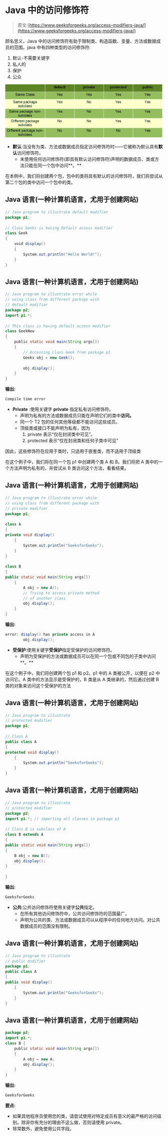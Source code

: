 # Java 中的访问修饰符

> 原文:[https://www.geeksforgeeks.org/access-modifiers-java/](https://www.geeksforgeeks.org/access-modifiers-java/)

顾名思义，Java 中的访问修饰符有助于限制类、构造函数、变量、方法或数据成员的范围。java 中有四种类型的访问修饰符:

1.  默认-不需要关键字
2.  私人的
3.  保护
4.  公众

![access-modifiers-in-java](img/4b70c70c9c710832ff97a5e16a8fc3e3.png)

*   **默认**:当没有为类、方法或数据成员指定访问修饰符时——它被称为默认具有**默认**访问修饰符。
    *   未使用任何访问修饰符(即具有默认访问修饰符)声明的数据成员、类或方法只能在同一个包中访问**。**

在本例中，我们将创建两个包，包中的类将具有默认的访问修饰符，我们将尝试从第二个包的类中访问一个包中的类。

## Java 语言(一种计算机语言，尤用于创建网站)

```java
// Java program to illustrate default modifier 
package p1; 

// Class Geeks is having Default access modifier 
class Geek 
{ 
    void display() 
    { 
        System.out.println("Hello World!"); 
    } 
} 
```

## Java 语言(一种计算机语言，尤用于创建网站)

```java
// Java program to illustrate error while 
// using class from different package with 
// default modifier 
package p2; 
import p1.*; 

// This class is having default access modifier 
class GeekNew 
{ 
    public static void main(String args[]) 
    { 
        // Accessing class Geek from package p1 
        Geeks obj = new Geek(); 

        obj.display(); 
    } 
} 
```

**输出:**

```java
Compile time error
```

*   **Private** :使用关键字 **private** 指定私有访问修饰符。
    *   声明为私有的方法或数据成员只能在声明它们的类中**访问。**
    *   同一个 T2 包的任何其他等级都不能访问这些成员。
    *   顶级类或接口不能声明为私有，因为
        1.  private 表示“仅在封闭类中可见”。
        2.  protected 表示“仅在封闭类和任何子类中可见”

因此，这些修饰符在应用于类时，只适用于嵌套类，而不适用于顶级类

在这个例子中，我们将在同一个包 p1 中创建两个类 A 和 B。我们将把 A 类中的一个方法声明为私有的，并尝试从 B 类访问这个方法，看看结果。

## Java 语言(一种计算机语言，尤用于创建网站)

```java
// Java program to illustrate error while 
// using class from different package with 
// private modifier 
package p1; 

class A 
{ 
private void display() 
    { 
        System.out.println("GeeksforGeeks"); 
    } 
} 

class B 
{ 
public static void main(String args[]) 
    { 
        A obj = new A(); 
        // Trying to access private method
        // of another class 
        obj.display(); 
    } 
} 
```

**输出:**

```java
error: display() has private access in A
        obj.display();
```

*   **受保护**:使用关键字**受保护**指定受保护的访问修饰符。
    *   声明为受保护的方法或数据成员可以在同一个包或不同包的子类中访问**。**

在这个例子中，我们将创建两个包 p1 和 p2。p1 中的 A 类被公开，以便在 p2 中访问它。A 类中的方法显示是受保护的，B 类是从 A 类继承的，然后通过创建 B 类的对象来访问这个受保护的方法

## Java 语言(一种计算机语言，尤用于创建网站)

```java
// Java program to illustrate 
// protected modifier 
package p1; 

// Class A 
public class A 
{ 
protected void display() 
    { 
        System.out.println("GeeksforGeeks"); 
    } 
} 
```

## Java 语言(一种计算机语言，尤用于创建网站)

```java
// Java program to illustrate 
// protected modifier 
package p2; 
import p1.*; // importing all classes in package p1 

// Class B is subclass of A 
class B extends A 
{ 
public static void main(String args[]) 
{ 
    B obj = new B(); 
    obj.display(); 
} 

} 
```

**输出:**

```java
GeeksforGeeks
```

*   **公共**:公共访问修饰符使用关键字**公共**指定。
    *   在所有其他访问修饰符中，公共访问修饰符的范围最广。
    *   声明为公共的类、方法或数据成员可以从程序中的任何地方访问。对公共数据成员的范围没有限制。

## Java 语言(一种计算机语言，尤用于创建网站)

```java
// Java program to illustrate 
// public modifier 
package p1; 
public class A 
{ 
public void display() 
    { 
        System.out.println("GeeksforGeeks"); 
    } 
}
```

## Java 语言(一种计算机语言，尤用于创建网站)

```java
package p2;
import p1.*;
class B {
    public static void main(String args[])
    {
        A obj = new A;
        obj.display();
    }
}
```

**输出:**

```java
GeeksforGeeks
```

**要点:**

*   如果其他程序员使用您的类，请尝试使用对特定成员有意义的最严格的访问级别。除非你有充分的理由不这么做，否则请使用 private。
*   除常数外，避免使用公共字段。